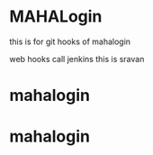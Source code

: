 # MAHALogin
this is for git hooks  of mahalogin

web hooks call jenkins
this is sravan



# mahalogin
# mahalogin
